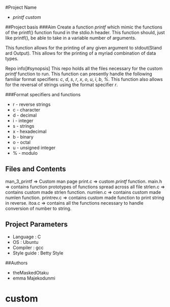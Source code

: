 #Project Name
* _printf custom_

##Project basis
###Aim 
Create a function _printf_ which mimic the functions of the printf() function found in the stdio.h  header. This function should, just like printf(), be able to take in a variable number of arguments. 

This function allows for the printing of any given argument to stdout(Stand ard Output). This allows for the printing of a myriad combination of data types.

Repo info[#synopsis] 
This repo holds all the files necessary for the custom _printf_ function to run. This function can presently handle the following familiar format specifiers: _c_, _d_, _s_, _r_, _x_, _o_, _u_, _i_, _b_, _%_. This function also allows for the reversal of strings using the format specifier _r_.

###Format specifiers and functions
* r - reverse strings
* c - character
* d - decimal
* i - integer
* s - strings
* x - hexadecimal
* b - binary
* o - octal
* u - unsigned integer
* % - modulo

## Files and Contents
man_3_printf    =>      Custom man page
print.c         =>      custom _printf_ function.
main.h          =>      contains function prototypes of functions spread across all file
strlen.c        =>      contains custom made strlen function.
numlen.c        =>      contains custom made numlen function.
printrev.c      =>      contains custom made function to print string in reverse.
itoa.c          =>      contains all the functions necessary to handle conversion of number to string.

## Project Parameters
* Language : C
* OS : Ubuntu
* Compiler : gcc
* Style guide : Betty Style

##Authors
* theMaskedOtaku
* emma Majekodunmi
# custom
